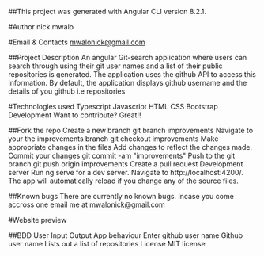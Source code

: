 ##This project was generated with Angular CLI version 8.2.1.

#Author
nick mwalo

#Email & Contacts
mwalonick@gmail.com

##Project Description
An angular Git-search application where users can search through using their git user names and a list of their public repositories is generated. The application uses the github API to access this information. By default, the application displays github username and the details of you github i.e repositories

#Technologies used
Typescript
Javascript
HTML
CSS
Bootstrap
Development
Want to contribute? Great!!

##Fork the repo
Create a new branch git branch improvements
Navigate to your the improvements branch git checkout improvements
Make appropriate changes in the files
Add changes to reflect the changes made.
Commit your changes git commit -am "improvements"
Push to the git branch git push origin improvements
Create a pull request
Development server
Run ng serve for a dev server. Navigate to http://localhost:4200/. The app will automatically reload if you change any of the source files.

##Known bugs
There are currently no known bugs. Incase you come accross one email me at mwalonick@gmail.com

#Website preview


##BDD
User Input	Output	App behaviour
Enter github user name	Github user name	Lists out a list of repositories
License
MIT license

